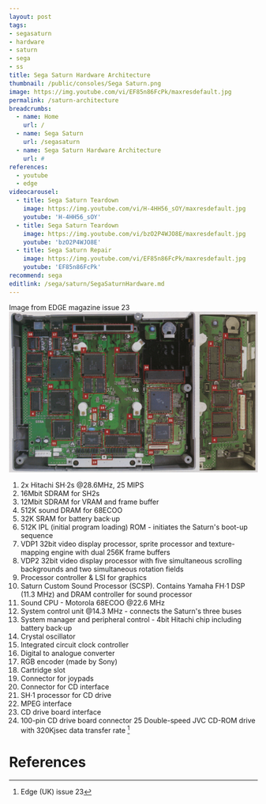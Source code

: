 ```yaml
---
layout: post
tags: 
- segasaturn
- hardware
- saturn
- sega
- ss
title: Sega Saturn Hardware Architecture
thumbnail: /public/consoles/Sega Saturn.png
image: https://img.youtube.com/vi/EF85n86FcPk/maxresdefault.jpg
permalink: /saturn-architecture
breadcrumbs:
  - name: Home
    url: /
  - name: Sega Saturn
    url: /segasaturn
  - name: Sega Saturn Hardware Architecture
    url: #
references:
  - youtube
  - edge
videocarousel:
  - title: Sega Saturn Teardown
    image: https://img.youtube.com/vi/H-4HH56_sOY/maxresdefault.jpg
    youtube: 'H-4HH56_sOY'
  - title: Sega Saturn Teardown
    image: https://img.youtube.com/vi/bzO2P4WJO8E/maxresdefault.jpg
    youtube: 'bzO2P4WJO8E'
  - title: Sega Saturn Repair
    image: https://img.youtube.com/vi/EF85n86FcPk/maxresdefault.jpg
    youtube: 'EF85n86FcPk'
recommend: sega
editlink: /sega/saturn/SegaSaturnHardware.md
---
```


Image from EDGE magazine issue 23
<img src="/public/magazine/SegaSaturnMotherboard.EDGE.23.png" />
1. 2x Hitachi SH·2s @28.6MHz, 25 MIPS
2. 16Mbit SDRAM for SH2s
3. 12Mbit SDRAM for VRAM and frame buffer
4. 512K sound DRAM for 68ECOO
5. 32K SRAM for battery back·up
6. 512K IPL (initial program loading) ROM - initiates the Saturn's boot-up sequence
7. VDP1 32bit video display processor, sprite processor and texture-mapping engine with dual 256K frame buffers
8. VDP2 32bit video display processor with five simultaneous scrolling backgrounds and two simultaneous rotation fields
9. Processor controller & LSI for graphics
10. Saturn Custom Sound Processor (SCSP). Contains Yamaha FH·1 DSP (11.3 MHz) and DRAM controller for sound processor
11. Sound CPU - Motorola 68ECOO @22.6 MHz
12. System control unit @14.3 MHz - connects the Saturn's three buses 
13. System manager and peripheral control - 4bit Hitachi chip including battery back·up
14. Crystal oscillator
15. Integrated circuit clock controller 
16. Digital to analogue converter
17. RGB encoder (made by Sony)
18. Cartridge slot
19. Connector for joypads
20. Connector for CD interface
21. SH·1 processor for CD drive
22. MPEG interface
23. CD drive board interface
24. 100-pin CD drive board connector 25 Double-speed JVC CD-ROM drive with 320Kjsec data transfer rate
 [^1]

# References
[^1]: Edge (UK) issue 23
